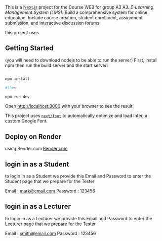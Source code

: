 This is a [Next.js](https://nextjs.org/) project for the Course WEB for group A3 
A3. *E-Learning Management System (LMS)*: Build a comprehensive system for 
online education. Include course creation, student enrollment, assignment 
submission, and interactive discussion forums.

this project uses
## Getting Started
(you will need to download nodejs to be able to run the server)
First, install npm then run the build server and the start server:

```bash

npm install 

#then

npm run dev

```

Open [http://localhost:3000](http://localhost:3000) with your browser to see the result.


This project uses [`next/font`](https://nextjs.org/docs/basic-features/font-optimization) to automatically optimize and load Inter, a custom Google Font.


## Deploy on Render

using Render.com [Render.com](https://docs.render.com/deploy-nextjs-app)

## login in as a Student 

to login in as a Student we provide this Email and Password to enter the Student page that we prepare for the Tester

Email :     mark@email.com
Password :  123456

## login in as a Lecturer 

to login in as a Lecturer we provide this Email and Password to enter the Lecturer page that we prepare for the Tester

Email :     smith@email.com
Password :  123456

